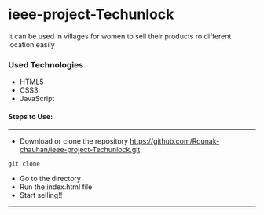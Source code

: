 # ieee-project-Techunlock
 It can be used in villages for women to sell their products ro different location easily
### Used Technologies
  * HTML5
  * CSS3
  * JavaScript


#### Steps to Use:

---

- Download or clone the repository https://github.com/Rounak-chauhan/ieee-project-Techunlock.git

```
git clone 
```

- Go to the directory
- Run the index.html file
- Start selling!!
--- 
